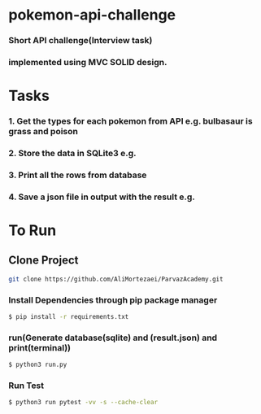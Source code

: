 # pokemon-api-challenge
### Short API challenge(Interview task)
### implemented using MVC SOLID design.
# Tasks
### 1. Get the types for each pokemon from API e.g. bulbasaur is grass and poison
### 2. Store the data in SQLite3 e.g.
### 3. Print all the rows from database
### 4. Save a json file in output with the result e.g.
# To Run
## Clone Project
```bash
git clone https://github.com/AliMortezaei/ParvazAcademy.git
```
### Install Dependencies through pip package manager
```bash
$ pip install -r requirements.txt
```
### run(Generate database(sqlite) and (result.json) and print(terminal))
```bash
$ python3 run.py
```
### Run Test
```bash
$ python3 run pytest -vv -s --cache-clear
```







